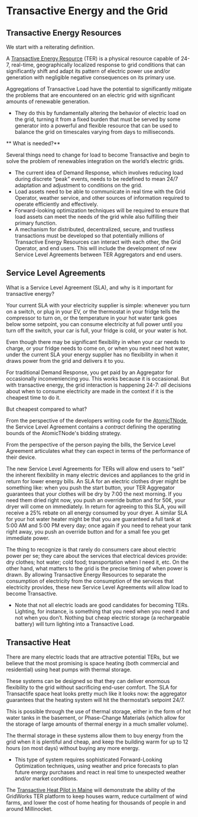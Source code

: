# Transactive Energy and the Grid

## Transactive Energy Resources

We start with a reiterating definition.

A [Transactive Energy Resource](transactive-energy-resource) (TER) is a physical resource capable of 24-7, real-time, geographically localized response to grid conditions that can significantly shift and adapt its pattern of electric power use and/or generation with negligible negative consequences on its primary use.

Aggregations of Transactive Load have the potential to significantly mitigate the problems that are encountered on an electric grid with significant amounts of renewable generation.

- They do this by fundamentally altering the behavior of electric load on the grid, turning it from a fixed burden that must be served by some generator into a powerful and flexible resource that can be used to balance the grid on timescales varying from days to milliseconds.

** What is needed?**

Several things need to change for load to become Transactive and begin to solve the problem of renewables integration on the world’s electric grids.

- The current idea of Demand Response, which involves reducing load during discrete “peak” events, needs to be redefined to mean 24/7 adaptation and adjustment to conditions on the grid.
- Load assets need to be able to communicate in real time with the Grid Operator, weather service, and other sources of information required to operate efficiently and effectively.
- Forward-looking optimization techniques will be required to ensure that load assets can meet the needs of the grid while also fulfilling their primary function.
- A mechanism for distributed, decentralized, secure, and trustless transactions must be developed so that potentially millions of Transactive Energy Resources can interact with each other, the Grid Operator, and end users. This will include the development of new Service Level Agreements between TER Aggregators and end users.

## Service Level Agreements

What is a Service Level Agreement (SLA), and why is it important for transactive energy?

Your current SLA with your electricity supplier is simple: whenever you turn on a switch, or plug in your EV, or the thermostat in your fridge tells the compressor to turn on, or the temperature in your hot water tank goes below some setpoint, you can consume electricity at full power until you turn off the switch, your car is full, your fridge is cold, or your water is hot.

Even though there may be significant flexibility in when your car needs to charge, or your fridge needs to come on, or when you next need hot water, under the current SLA your energy supplier has no flexibility in when it draws power from the grid and delivers it to you.

For traditional Demand Response, you get paid by an Aggregator for occasionally inconveniencing you. This works because it is occasional. But with
transactive energy, the grid interaction is happening 24-7: _all_ decisions
about when to consume electricity are made in the context if it is the cheapest
time to do it.

But cheapest compared to what?

From the perspective of the developers writing code for the [AtomicTNode](https://gridworks-atn.readthedocs.io/en/latest/), the Service Level Agreement contains a _contract_ defining the operating bounds of the AtomicTNode's bidding strategy.

From the perspective of the person paying the bills, the Service Level Agreement articulates what they can expect in terms of the performance of their
device.

The new Service Level Agreements for TERs will allow end users to “sell” the inherent flexibility in many electric devices and appliances to the grid in return for lower energy bills. An SLA for an electric clothes dryer might be something like: when you push the start button, your TER Aggregator guarantees that your clothes will be dry by 7:00 the next morning. If you need them dried right now, you push an override button and for 50¢, your dryer will come on immediately. In return for agreeing to this SLA, you will receive a 25% rebate on all energy consumed by your dryer. A similar SLA for your hot water heater might be that you are guaranteed a full tank at 5:00 AM and 5:00 PM every day; once again if you need to reheat your tank right away, you push an override button and for a small fee you get immediate power.

The thing to recognize is that rarely do consumers care about electric power per se; they care about the services that electrical devices provide: dry clothes; hot water; cold food; transportation when I need it, etc. On the other hand, what matters to the grid is the precise timing of when power is drawn. By allowing Transactive Energy Resources to separate the consumption of electricity from the consumption of the services that electricity provides, these new Service Level Agreements will allow load to become Transactive.

- Note that not all electric loads are good candidates for becoming TERs. Lighting, for instance, is something that you need when you need it and not when you don’t. Nothing but cheap electric storage (a rechargeable battery) will turn lighting into a Transactive Load.

## Transactive Heat

There are many electric loads that are attractive potential TERs, but we believe that the most promising is space heating (both commercial and residential) using heat pumps with thermal storage.

These systems can be designed so that they can deliver enormous flexibility to the grid without sacrificing end-user comfort. The SLA for Transactife space heat looks pretty much like it looks now: the aggregator guarantees that the heating system will hit the thermostat’s setpoint 24/7.

This is possible through the use of thermal storage, either in the form of hot water tanks in the basement, or Phase-Change Materials (which allow for the storage of large amounts of thermal energy in a much smaller volume).

The thermal storage in these systems allow them to buy energy from the grid when it is plentiful and cheap, and keep the building warm for up to 12 hours (on most days) without buying any more energy.

- This type of system requires sophisticated Forward-Looking Optimization techniques, using weather and price forecasts to plan future energy purchases and react in real time to unexpected weather and/or market conditions.

The [Transactive Heat Pilot in Maine](story) will demonstrate the ability of the GridWorks TER platform to keep houses warm, reduce curtailment of wind farms, and lower the cost of home heating for thousands of people in and around Millinocket.
